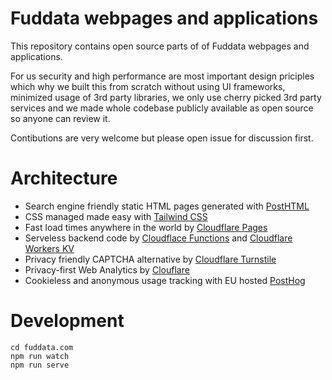 # Fuddata webpages and applications
This repository contains open source parts of of Fuddata webpages and applications.

For us security and high performance are most important design priciples which why we built this from scratch without using UI frameworks, minimized usage of 3rd party libraries, we only use cherry picked 3rd party services and we made whole codebase publicly available as open source so anyone can review it.

Contibutions are very welcome but please open issue for discussion first.

# Architecture
* Search engine friendly static HTML pages generated with [PostHTML](https://posthtml.org/)
* CSS managed made easy with [Tailwind CSS](https://tailwindcss.com/)
* Fast load times anywhere in the world by [Cloudflare Pages](https://pages.cloudflare.com/)
* Serveless backend code by [Cloudflace Functions](https://developers.cloudflare.com/pages/functions/) and [Cloudflare Workers KV](https://developers.cloudflare.com/kv/)
* Privacy friendly CAPTCHA alternative by [Cloudflare Turnstile](https://www.cloudflare.com/products/turnstile/)
* Privacy-first Web Analytics by [Clouflare](https://blog.cloudflare.com/privacy-first-web-analytics/)
* Cookieless and anonymous usage tracking with EU hosted [PostHog](https://posthog.com/tutorials/cookieless-tracking)

# Development
```shell
cd fuddata.com
npm run watch
npm run serve
```
